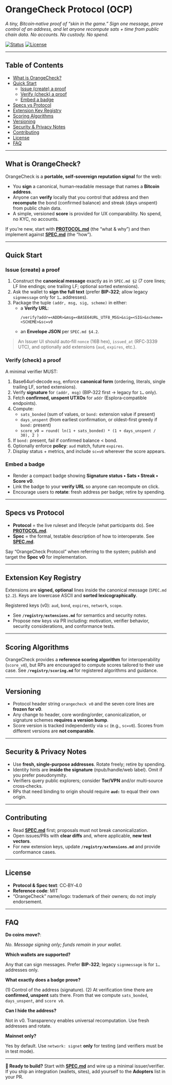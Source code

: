# OrangeCheck Protocol (OCP)

*A tiny, Bitcoin‑native proof of “skin in the game.” Sign one message, prove control of an address, and let anyone recompute sats + time from public chain data. No accounts. No custody. No spend.*

[![Status](https://img.shields.io/badge/status-draft_v0-informational)](#) [![License](https://img.shields.io/badge/license-CC--BY--4.0%20%2F%20MIT-blue)](#)

---

## Table of Contents

- [What is OrangeCheck?](#what-is-orangecheck)
- [Quick Start](#quick-start)
    - [Issue (create) a proof](#issue-create-a-proof)
    - [Verify (check) a proof](#verify-check-a-proof)
    - [Embed a badge](#embed-a-badge)
- [Specs vs Protocol](#specs-vs-protocol)
- [Extension Key Registry](#extension-key-registry)
- [Scoring Algorithms](#scoring-algorithms)
- [Versioning](#versioning)
- [Security & Privacy Notes](#security--privacy-notes)
- [Contributing](#contributing)
- [License](#license)
- [FAQ](#faq)

---

## What is OrangeCheck?

OrangeCheck is a **portable, self‑sovereign reputation signal** for the web:

- You **sign** a canonical, human‑readable message that names a **Bitcoin address**.
- Anyone can **verify** locally that you control that address and then **recompute** the bond (confirmed balance) and streak (days unspent) from public chain data.
- A simple, versioned **score** is provided for UX comparability. No spend, no KYC, no accounts.

If you’re new, start with **[PROTOCOL.md](./PROTOCOL.md)** (the “what & why”) and then implement against **[SPEC.md](./SPEC.md)** (the “how”).

---

## Quick Start

### Issue (create) a proof

1. Construct the **canonical message** exactly as in `SPEC.md §2` (7 core lines; LF line endings; one trailing LF; optional sorted extensions).
2. Ask the wallet to **sign the full text** (prefer **BIP‑322**; allow legacy `signmessage` only for `1…` addresses).
3. Package the tuple `(addr, msg, sig, scheme)` in either:
    - a **Verify URL**:
      ```
      /verify?addr=<ADDR>&msg=<BASE64URL_UTF8_MSG>&sig=<SIG>&scheme=<SCHEME>&sc=v0
      ```
    - an **Envelope JSON** per `SPEC.md §4.2`.

> An Issuer UI should auto‑fill `nonce` (16B hex), `issued_at` (RFC‑3339 UTC), and optionally add extensions (`aud`, `expires`, etc.).

### Verify (check) a proof

A minimal verifier MUST:

1. Base64url‑decode `msg`, enforce **canonical form** (ordering, literals, single trailing LF, sorted extensions).
2. Verify **signature** for `(addr, msg)` (BIP‑322 first → legacy for `1…` only).
3. Fetch **confirmed, unspent UTXOs** for `addr` (Esplora‑compatible endpoints).
4. Compute:
    - `sats_bonded` (sum of values, or `bond:` extension value if present)
    - `days_unspent` (from earliest confirmation, or oldest-first greedy if `bond:` present)
    - `score_v0 = round( ln(1 + sats_bonded) * (1 + days_unspent / 30), 2 )`
5. If `bond:` present, fail if confirmed balance < bond.
6. Optionally enforce **policy**: `aud` match, future `expires`.
6. Display status + metrics, and include `sc=v0` wherever the score appears.

### Embed a badge

- Render a compact badge showing **Signature status • Sats • Streak • Score v0**.
- Link the badge to your **verify URL** so anyone can recompute on click.
- Encourage users to **rotate**: fresh address per badge; retire by spending.

---

## Specs vs Protocol

- **Protocol** = the live ruleset and lifecycle (what participants do). See **[PROTOCOL.md](./PROTOCOL.md)**.
- **Spec** = the formal, testable description of how to interoperate. See **[SPEC.md](./SPEC.md)**.

Say “OrangeCheck Protocol” when referring to the system; publish and target the **Spec v0** for implementation.

---

## Extension Key Registry

Extensions are **signed, optional** lines inside the canonical message (`SPEC.md §2.2`). Keys are lowercase ASCII and **sorted lexicographically**.

Registered keys (v0): `aud`, `bond`, `expires`, `network`, `scope`.

- See **`/registry/extensions.md`** for semantics and security notes.
- Propose new keys via PR including: motivation, verifier behavior, security considerations, and conformance tests.

---

## Scoring Algorithms

OrangeCheck provides a **reference scoring algorithm** for interoperability (`score_v0`), but RPs are encouraged to compute scores tailored to their use case. See **`/registry/scoring.md`** for registered algorithms and guidance.

---

## Versioning

- Protocol header string `orangecheck v0` and the seven core lines are **frozen for v0**.
- Any change to header, core wording/order, canonicalization, or signature schemes **requires a version bump**.
- Score version is tracked independently via `sc` (e.g., `sc=v0`). Scores from different versions are **not comparable**.

---

## Security & Privacy Notes

- Use **fresh, single‑purpose addresses**. Rotate freely; retire by spending.
- Identity hints are **inside the signature** (npub/handle/web label). Omit if you prefer pseudonymity.
- Verifiers query public explorers; consider **Tor/VPN** and/or multi‑source cross‑checks.
- RPs that need binding to origin should require **`aud:`** to equal their own origin.

---

## Contributing

- Read **[SPEC.md](./SPEC.md)** first; proposals must not break canonicalization.
- Open issues/PRs with **clear diffs** and, where applicable, **new test vectors**.
- For new extension keys, update **`/registry/extensions.md`** and provide conformance cases.

---

## License

- **Protocol & Spec text**: CC‑BY‑4.0
- **Reference code**: MIT
- “OrangeCheck” name/logo: trademark of their owners; do not imply endorsement.

---

## FAQ

**Do coins move?**:

_No. Message signing only; funds remain in your wallet._

**Which wallets are supported?**

Any that can sign messages. Prefer **BIP‑322**; legacy `signmessage` is for `1…` addresses only.

**What exactly does a badge prove?**

(1) Control of the address (signature). (2) At verification time there are **confirmed, unspent** sats there. From that we compute `sats_bonded`, `days_unspent`, and `score v0`.

**Can I hide the address?**

Not in v0. Transparency enables universal recomputation. Use fresh addresses and rotate.

**Mainnet only?**

Yes by default. Use `network: signet` **only** for testing (and verifiers must be in test mode).

---

**🚀 Ready to build?** Start with **[SPEC.md](./SPEC.md)** and wire up a minimal issuer/verifier. If you ship an integration (wallets, sites), add yourself to the **Adopters** list in your PR.
